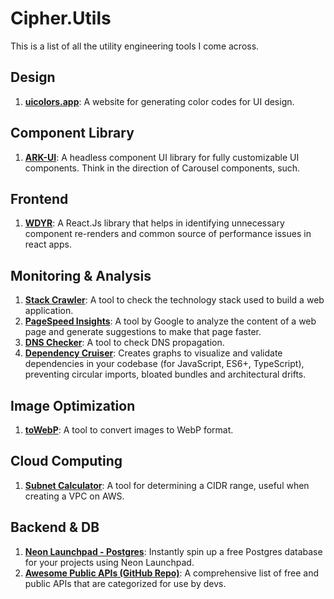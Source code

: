 # Cipher.Utils

This is a list of all the utility engineering tools I come across.

## Design

1.  **[uicolors.app](https://uicolors.app/)**: A website for generating color codes for UI design.
## Component Library
1. **[ARK-UI](https://ark-ui.com/)**: A headless component UI library for fully customizable UI components. Think in the direction of Carousel components, such.

## Frontend

1. **[WDYR](https://github.com/welldone-software/why-did-you-render)**: A React.Js library that helps in identifying unnecessary component re-renders and common source of performance issues in react apps.

## Monitoring & Analysis

1.  **[Stack Crawler](https://stackcrawler.com/)**: A tool to check the technology stack used to build a web application.
2.  **[PageSpeed Insights](https://pagespeed.web.dev/)**: A tool by Google to analyze the content of a web page and generate suggestions to make that page faster.
3.  **[DNS Checker](https://dnschecker.org/)**: A tool to check DNS propagation.
4. **[Dependency Cruiser](https://www.npmjs.com/package/dependency-cruiser)**: Creates graphs to visualize and validate dependencies in your codebase (for JavaScript, ES6+, TypeScript), preventing circular imports, bloated bundles and architectural drifts.
 
## Image Optimization

1.  **[toWebP](https://towebp.io/)**: A tool to convert images to WebP format.

## Cloud Computing

1.  **[Subnet Calculator](https://www.subnet-calculator.com/)**: A tool for determining a CIDR range, useful when creating a VPC on AWS.

## Backend & DB

1.  **[Neon Launchpad - Postgres](https://neon.tech/launchpad)**: Instantly spin up a free Postgres database for your projects using Neon Launchpad.
2. **[Awesome Public APIs (GitHub Repo)](https://github.com/public-apis/public-apis)**: A comprehensive list of free and public APIs that are categorized for use by devs.
